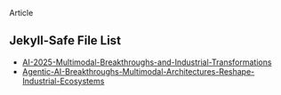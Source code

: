 Article

## Jekyll-Safe File List
- [AI-2025-Multimodal-Breakthroughs-and-Industrial-Transformations](AI-2025-Multimodal-Breakthroughs-and-Industrial-Transformations.md)
- [Agentic-AI-Breakthroughs-Multimodal-Architectures-Reshape-Industrial-Ecosystems](Agentic-AI-Breakthroughs-Multimodal-Architectures-Reshape-Industrial-Ecosystems.md)
